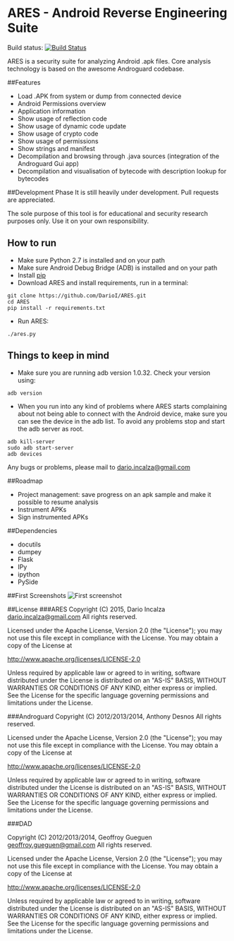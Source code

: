 # ARES - Android Reverse Engineering Suite 

Build status:   [![Build Status](https://travis-ci.org/DarioI/DroidSec.svg?branch=master)](https://travis-ci.org/DarioI/DroidSec)

ARES is a security suite for analyzing Android .apk files. Core analysis technology is based on the awesome Androguard codebase.

##Features
- Load .APK from system or dump from connected device
- Android Permissions overview
- Application information
- Show usage of reflection code
- Show usage of dynamic code update
- Show usage of crypto code
- Show usage of permissions
- Show strings and manifest
- Decompilation and browsing through .java sources (integration of the Androguard Gui app)
- Decompilation and visualisation of bytecode with description lookup for bytecodes

##Development Phase
It is still heavily under development. Pull requests are appreciated. 

The sole purpose of this tool is for educational and security research purposes only. Use it on your own responsibility. 
## How to run
- Make sure Python 2.7 is installed and on your path
- Make sure Android Debug Bridge (ADB) is installed and on your path
- Install [pip](https://pip.pypa.io/en/latest/installing.html)
- Download ARES and install requirements, run in a terminal:
```
git clone https://github.com/DarioI/ARES.git
cd ARES
pip install -r requirements.txt
```
- Run ARES:
```
./ares.py
```
## Things to keep in mind
- Make sure you are running adb version 1.0.32. Check your version using:
```
adb version
```
- When you run into any kind of problems where ARES starts complaining about not being able to connect with the Android device, make sure you can see the device in the adb list. To avoid any problems stop and start the adb server as root.
```
adb kill-server
sudo adb start-server
adb devices
```

Any bugs or problems, please mail to <dario.incalza@gmail.com>



##Roadmap
- Project management: save progress on an apk sample and make it possible to resume analysis
- Instrument APKs
- Sign instrumented APKs

##Dependencies
- docutils
- dumpey
- Flask
- IPy
- ipython
- PySide

##First Screenshots
![First screenshot](http://i.imgur.com/W0y4LrQ.png?1 "First Screenshot of ARES")

##License
###ARES
Copyright (C) 2015, Dario Incalza <dario.incalza@gmail.com>
All rights reserved.

Licensed under the Apache License, Version 2.0 (the "License");
you may not use this file except in compliance with the License.
You may obtain a copy of the License at

  http://www.apache.org/licenses/LICENSE-2.0

Unless required by applicable law or agreed to in writing, software
distributed under the License is distributed on an "AS-IS" BASIS,
WITHOUT WARRANTIES OR CONDITIONS OF ANY KIND, either express or implied.
See the License for the specific language governing permissions and
limitations under the License.

###Androguard
Copyright (C) 2012/2013/2014, Anthony Desnos <desnos at t0t0.fr>
All rights reserved.

Licensed under the Apache License, Version 2.0 (the "License");
you may not use this file except in compliance with the License.
You may obtain a copy of the License at

  http://www.apache.org/licenses/LICENSE-2.0

Unless required by applicable law or agreed to in writing, software
distributed under the License is distributed on an "AS-IS" BASIS,
WITHOUT WARRANTIES OR CONDITIONS OF ANY KIND, either express or implied.
See the License for the specific language governing permissions and
limitations under the License.

###DAD

Copyright (C) 2012/2013/2014, Geoffroy Gueguen <geoffroy.gueguen@gmail.com>
All rights reserved.

Licensed under the Apache License, Version 2.0 (the "License");
you may not use this file except in compliance with the License.
You may obtain a copy of the License at

  http://www.apache.org/licenses/LICENSE-2.0

Unless required by applicable law or agreed to in writing, software
distributed under the License is distributed on an "AS-IS" BASIS,
WITHOUT WARRANTIES OR CONDITIONS OF ANY KIND, either express or implied.
See the License for the specific language governing permissions and
limitations under the License.


